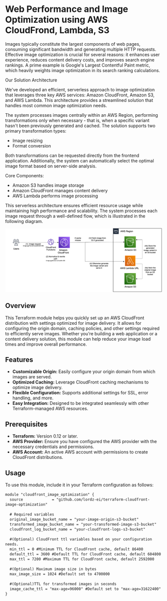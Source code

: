 # Web Performance and Image Optimization using AWS CloudFrond, Lambda, S3

Images typically constitute the largest components of web pages, consuming significant bandwidth and generating multiple HTTP requests. Effective image optimization is crucial for several reasons: it enhances user experience, reduces content delivery costs, and improves search engine rankings. A prime example is Google's Largest Contentful Paint metric, which heavily weights image optimization in its search ranking calculations.

Our Solution Architecture

We've developed an efficient, serverless approach to image optimization that leverages three key AWS services: Amazon CloudFront, Amazon S3, and AWS Lambda. This architecture provides a streamlined solution that handles most common image optimization needs.

The system processes images centrally within an AWS Region, performing transformations only when necessary - that is, when a specific variant hasn't been previously generated and cached. The solution supports two primary transformation types:
- Image resizing
- Format conversion

Both transformations can be requested directly from the frontend application. Additionally, the system can automatically select the optimal image format based on server-side analysis.

Core Components:
- Amazon S3 handles image storage
- Amazon CloudFront manages content delivery
- AWS Lambda performs image processing

This serverless architecture ensures efficient resource usage while maintaining high performance and scalability. The system processes each image request through a well-defined flow, which is illustrated in the following diagram.

![The proposed solution architecture](architecture.png)

## Overview

This Terraform module helps you quickly set up an AWS CloudFront distribution with settings optimized for image delivery. It allows for configuring the origin domain, caching policies, and other settings required to efficiently serve images. Whether you’re building a web application or a content delivery solution, this module can help reduce your image load times and improve overall performance.

## Features

- **Customizable Origin:** Easily configure your origin domain from which images are served.
- **Optimized Caching:** Leverage CloudFront caching mechanisms to optimize image delivery.
- **Flexible Configuration:** Supports additional settings for SSL, error handling, and more.
- **Easy Integration:** Designed to be integrated seamlessly with other Terraform-managed AWS resources.

## Prerequisites

- **Terraform:** Version 0.12 or later.
- **AWS Provider:** Ensure you have configured the AWS provider with the necessary credentials and permissions.
- **AWS Account:** An active AWS account with permissions to create CloudFront distributions.

## Usage

To use this module, include it in your Terraform configuration as follows:

```hcl
module "cloudfront_image_optimization" {
  source             = "github.com/lordz-ei/terraform-cloudfront-image-optimization"
  
  # Required variables
  original_image_bucket_name = "your-image-origin-s3-bucket"
  transformed_image_bucket_name = "your-transformed-image-s3-bucket"
  cloudfront_log_bucket_name = "your-cloudfront-logs-s3-bucket"

  #(Optional) CloudFront ttl variables based on your configuration needs.
  min_ttl = 0 #Minimum TTL for CloudFront cache, default 86400
  default_ttl = 3600 #Default TTL for CloudFront cache, default 604800
  max_ttl = 7200 #Maximum TTL for CloudFront cache, default 2592000
  
  #(Optional) Maximum image size in bytes
  max_image_size = 1024 #Default set to 4700000

  #(Optional)TTL for transformed images in seconds
  image_cache_ttl = "max-age=96000" #Default set to "max-age=31622400"
}
